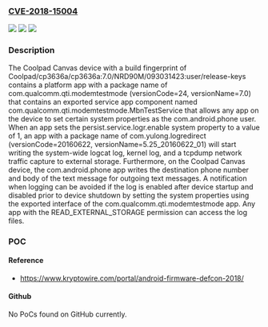 ### [CVE-2018-15004](https://cve.mitre.org/cgi-bin/cvename.cgi?name=CVE-2018-15004)
![](https://img.shields.io/static/v1?label=Product&message=n%2Fa&color=blue)
![](https://img.shields.io/static/v1?label=Version&message=n%2Fa%20&color=brightgreen)
![](https://img.shields.io/static/v1?label=Vulnerability&message=n%2Fa&color=brightgreen)

### Description

The Coolpad Canvas device with a build fingerprint of Coolpad/cp3636a/cp3636a:7.0/NRD90M/093031423:user/release-keys contains a platform app with a package name of com.qualcomm.qti.modemtestmode (versionCode=24, versionName=7.0) that contains an exported service app component named com.qualcomm.qti.modemtestmode.MbnTestService that allows any app on the device to set certain system properties as the com.android.phone user. When an app sets the persist.service.logr.enable system property to a value of 1, an app with a package name of com.yulong.logredirect (versionCode=20160622, versionName=5.25_20160622_01) will start writing the system-wide logcat log, kernel log, and a tcpdump network traffic capture to external storage. Furthermore, on the Coolpad Canvas device, the com.android.phone app writes the destination phone number and body of the text message for outgoing text messages. A notification when logging can be avoided if the log is enabled after device startup and disabled prior to device shutdown by setting the system properties using the exported interface of the com.qualcomm.qti.modemtestmode app. Any app with the READ_EXTERNAL_STORAGE permission can access the log files.

### POC

#### Reference
- https://www.kryptowire.com/portal/android-firmware-defcon-2018/

#### Github
No PoCs found on GitHub currently.

